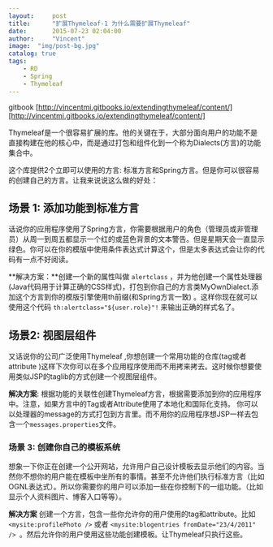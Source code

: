 ```yaml
---
layout:     post
title:      "扩展Thymeleaf-1 为什么需要扩展Thymeleaf"
date:       2015-07-23 02:04:00
author:     "Vincent"
image:  "img/post-bg.jpg"
catalog: true
tags:
    - RD
    - Spring
    - Thymeleaf
---
```

gitbook [http://vincentmi.gitbooks.io/extendingthymeleaf/content/][http://vincentmi.gitbooks.io/extendingthymeleaf/content/]


Thymeleaf是一个很容易扩展的库。他的关键在于，大部分面向用户的功能不是直接构建在他的核心中，而是通过打包和组件化到一个称为Dialects(方言)的功能集合中。


<!--more-->


这个库提供2个立即可以使用的方言: 标准方言和Spring方言。但是你可以很容易的创建自己的方言。让我来说说这么做的好处：

## 场景 1: 添加功能到标准方言

话说你的应用程序使用了Spring方言，你需要根据用户的角色（管理员或非管理员）从周一到周五都显示一个红的或蓝色背景的文本警告。但是星期天会一直显示绿色。你可以在你的模版中使用条件表达式计算这个，但是太多表达式会让你的代码有一点不好阅读。

**解决方案：**创建一个新的属性叫做 ```alertclass``` ，并为他创建一个属性处理器(Java代码用于计算正确的CSS样式)，打包到你自己的方言类MyOwnDialect.添加这个方言到你的模版引擎使用th前缀(和Spring方言一致)
。这样你现在就可以使用这个代码 ```th:alertclass="${user.role}"!``` 来输出正确的样式名了。


## 场景2: 视图层组件

又话说你的公司广泛使用Thymeleaf ,你想创建一个常用功能的仓库(tag或者attribute )这样下次你可以在多个应用程序使用而不用拷来拷去。这时候你想要使用类似JSP的taglib的方式创建一个视图层组件。

**解决方案**: 根据功能的关联性创建Thymeleaf方言，根据需要添加到你的应用程序中。注意，如果方言中的Tag或者Attribute使用了本地化和国际化支持。 你可以以处理器的message的方式打包到方言里。而不用你的应用程序想JSP一样去包含一个```messages.properties```文件。


### 场景 3: 创建你自己的模板系统
想象一下你正在创建一个公开网站，允许用户自己设计模板去显示他们的内容。当然你不想你的用户能在模板中坐所有的事情。甚至不允许他们执行标准方言（比如OGNL表达式）。所以你需要你的用户可以添加一些在你控制下的一组功能。（比如显示个人资料图片、博客入口等等）。

**解决方案** 创建一个方言，包含一些你允许你的用户使用的tag和attribute。比如 ```<mysite:profilePhoto />``` 或者 ```<mysite:blogentries fromDate="23/4/2011" /> ```。然后允许你的用户使用这些功能创建模板。让Thymeleaf只执行这些。




